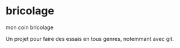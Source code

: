 # bricolage
mon coin bricolage

Un projet pour faire des essais en tous genres, notemmant avec git.
